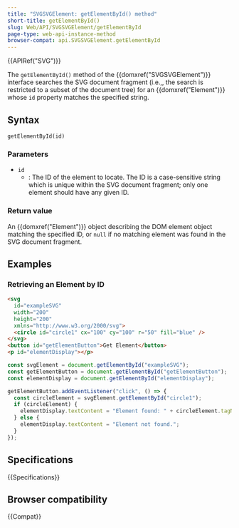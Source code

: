 ```yaml
---
title: "SVGSVGElement: getElementById() method"
short-title: getElementById()
slug: Web/API/SVGSVGElement/getElementById
page-type: web-api-instance-method
browser-compat: api.SVGSVGElement.getElementById
---
```


{{APIRef("SVG")}}

The `getElementById()` method of the {{domxref("SVGSVGElement")}} interface searches the SVG document fragment (i.e.,, the search is restricted to a subset of the document tree) for an {{domxref("Element")}} whose `id` property matches the specified string.

## Syntax

```js-nolint
getElementById(id)
```

### Parameters

- `id`
  - : The ID of the element to locate. The ID is a case-sensitive string which is unique within the SVG document fragment; only one element should have any given ID.

### Return value

An {{domxref("Element")}} object describing the DOM element object matching the specified ID, or `null` if no matching element was found in the SVG document fragment.

## Examples

### Retrieving an Element by ID

```html
<svg
  id="exampleSVG"
  width="200"
  height="200"
  xmlns="http://www.w3.org/2000/svg">
  <circle id="circle1" cx="100" cy="100" r="50" fill="blue" />
</svg>
<button id="getElementButton">Get Element</button>
<p id="elementDisplay"></p>
```

```js
const svgElement = document.getElementById("exampleSVG");
const getElementButton = document.getElementById("getElementButton");
const elementDisplay = document.getElementById("elementDisplay");

getElementButton.addEventListener("click", () => {
  const circleElement = svgElement.getElementById("circle1");
  if (circleElement) {
    elementDisplay.textContent = "Element found: " + circleElement.tagName;
  } else {
    elementDisplay.textContent = "Element not found.";
  }
});
```

## Specifications

{{Specifications}}

## Browser compatibility

{{Compat}}
